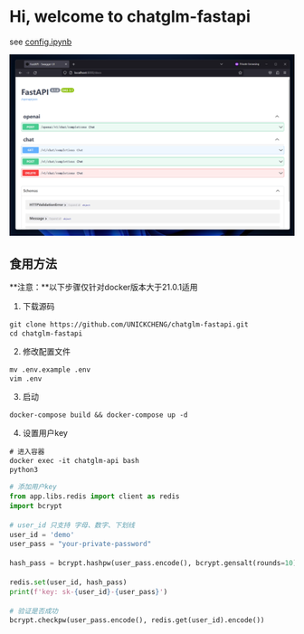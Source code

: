 # Hi, welcome to chatglm-fastapi

see [config.ipynb](./config.ipynb)

![](./assets/1.png)

## 食用方法

**注意：**以下步骤仅针对docker版本大于21.0.1适用

1. 下载源码

```shell
git clone https://github.com/UNICKCHENG/chatglm-fastapi.git
cd chatglm-fastapi
```

2. 修改配置文件

```shell
mv .env.example .env
vim .env
```

3. 启动

```shell
docker-compose build && docker-compose up -d
```

4. 设置用户key

```shell
# 进入容器
docker exec -it chatglm-api bash
python3
```

```python
# 添加用户key
from app.libs.redis import client as redis
import bcrypt

# user_id 只支持 字母、数字、下划线
user_id = 'demo'
user_pass = "your-private-password"

hash_pass = bcrypt.hashpw(user_pass.encode(), bcrypt.gensalt(rounds=10))

redis.set(user_id, hash_pass)
print(f'key: sk-{user_id}-{user_pass}')

# 验证是否成功
bcrypt.checkpw(user_pass.encode(), redis.get(user_id).encode())
```